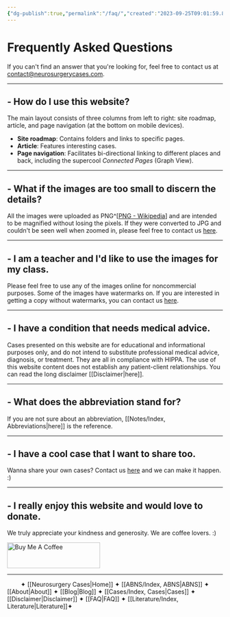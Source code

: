 ```yaml
---
{"dg-publish":true,"permalink":"/faq/","created":"2023-09-25T09:01:59.890-07:00","updated":"2023-10-19T08:15:06.618-07:00"}
---
```



# Frequently Asked Questions

If you can't find an answer that you're looking for, feel free to contact us at [contact@neurosurgerycases.com](mailto:contact@neurosurgerycases.com).

---

## - How do I use this website?

The main layout consists of three columns from left to right: site roadmap, article, and page navigation (at the bottom on mobile devices).

- **Site roadmap**: Contains folders and links to specific pages.
- **Article**: Features interesting cases.
- **Page navigation**: Facilitates bi-directional linking to different places and back, including the supercool *Connected Pages* (Graph View).

---

## - What if the images are too small to discern the details?

All the images were uploaded as PNG^[[PNG - Wikipedia](https://en.wikipedia.org/wiki/PNG)] and are intended to be magnified without losing the pixels. If they were converted to JPG and couldn't be seen well when zoomed in, please feel free to contact us [here](mailto:contact@neurosurgerycases.com).

---

## - I am a teacher and I'd like to use the images for my class.

Please feel free to use any of the images online for noncommercial purposes. 
Some of the images have watermarks on. If you are interested in getting a copy without watermarks, you can contact us [here](mailto:contact@neurosurgerycases.com).

---

## - I have a condition that needs medical advice.

Cases presented on this website are for educational and informational purposes only, and do not intend to substitute professional medical advice, diagnosis, or treatment. They are all in compliance with HIPPA. The use of this website content does not establish any patient-client relationships. You can read the long disclaimer [[Disclaimer\|here]].

---

## - What does the abbreviation stand for?

If you are not sure about an abbreviation, [[Notes/Index, Abbreviations\|here]] is the reference.

---

## - I have a cool case that I want to share too.

Wanna share your own cases? Contact us [here](mailto:contact@neurosurgerycases.com) and we can make it happen. :)

---

## - I really enjoy this website and would love to donate.

We truly appreciate your kindness and generosity. We are coffee lovers. :)

<a href="https://www.buymeacoffee.com/neurosurgerycases" target="_blank"><img src="https://cdn.buymeacoffee.com/buttons/v2/default-yellow.png" alt="Buy Me A Coffee" style="height: 60px !important;width: 217px !important;" ></a>

---

&nbsp; &nbsp; &nbsp; &nbsp; ✦  [[Neurosurgery Cases\|Home]] ✦  [[ABNS/Index, ABNS\|ABNS]]  ✦  [[About\|About]]  ✦  [[Blog\|Blog]]  ✦  [[Cases/Index, Cases\|Cases]]  ✦  [[Disclaimer\|Disclaimer]]  ✦  [[FAQ\|FAQ]]  ✦  [[Literature/Index, Literature\|Literature]]✦